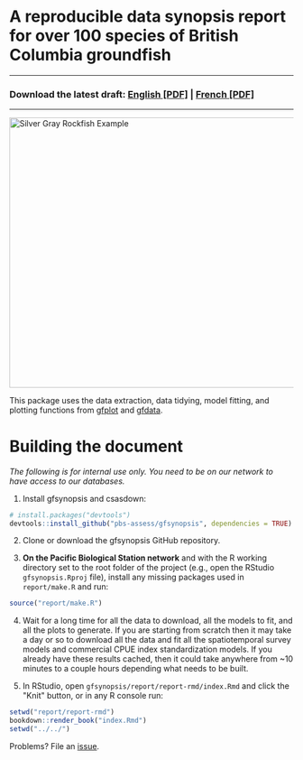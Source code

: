 # A reproducible data synopsis report for over 100 species of British Columbia groundfish

-----------------

### Download the latest draft: **[English [PDF]](https://www.dropbox.com/s/wdh8cyxcmrm4w43/pbs-gf-synopsis-2019-09-26.pdf?dl=1)** | **[French [PDF]](https://www.dropbox.com/s/tn00y46q8yeofp8/pbs-gf-synopsis-2019-09-26-french.pdf?dl=1)**

-----------------

<img src="report/silvergray.jpg" alt="Silver Gray Rockfish Example" width="750" height="478.5">

This package uses the data extraction, data tidying, model fitting, and plotting functions from [gfplot](https://github.com/pbs-assess/gfplot) and [gfdata](https://github.com/pbs-assess/gfdata).

# Building the document

*The following is for internal use only. You need to be on our network to have access to our databases.*

1. Install gfsynopsis and csasdown:

```r
# install.packages("devtools")
devtools::install_github("pbs-assess/gfsynopsis", dependencies = TRUE)
```

2. Clone or download the gfsynopsis GitHub repository.

3. **On the Pacific Biological Station network** and with the R working directory set to the root folder of the project (e.g., open the RStudio `gfsynopsis.Rproj` file), install any missing packages used in `report/make.R` and run:

```r
source("report/make.R")
```

4. Wait for a long time for all the data to download, all the models to fit, and all the plots to generate. If you are starting from scratch then it may take a day or so to download all the data and fit all the spatiotemporal survey models and commercial CPUE index standardization models. If you already have these results cached, then it could take anywhere from ~10 minutes to a couple hours depending what needs to be built.

5. In RStudio, open `gfsynopsis/report/report-rmd/index.Rmd` and click the "Knit" button, or in any R console run:

```r
setwd("report/report-rmd")
bookdown::render_book("index.Rmd")
setwd("../../")
```

Problems? File an [issue](https://github.com/pbs-assess/gfsynopsis/issues).
